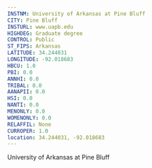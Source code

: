 ```yaml
---
INSTNM: University of Arkansas at Pine Bluff
CITY: Pine Bluff
INSTURL: www.uapb.edu
HIGHDEG: Graduate degree
CONTROL: Public
ST_FIPS: Arkansas
LATITUDE: 34.244031
LONGITUDE: -92.018683
HBCU: 1.0
PBI: 0.0
ANNHI: 0.0
TRIBAL: 0.0
AANAPII: 0.0
HSI: 0.0
NANTI: 0.0
MENONLY: 0.0
WOMENONLY: 0.0
RELAFFIL: None
CURROPER: 1.0
location: 34.244031, -92.018683
---
```

University of Arkansas at Pine Bluff